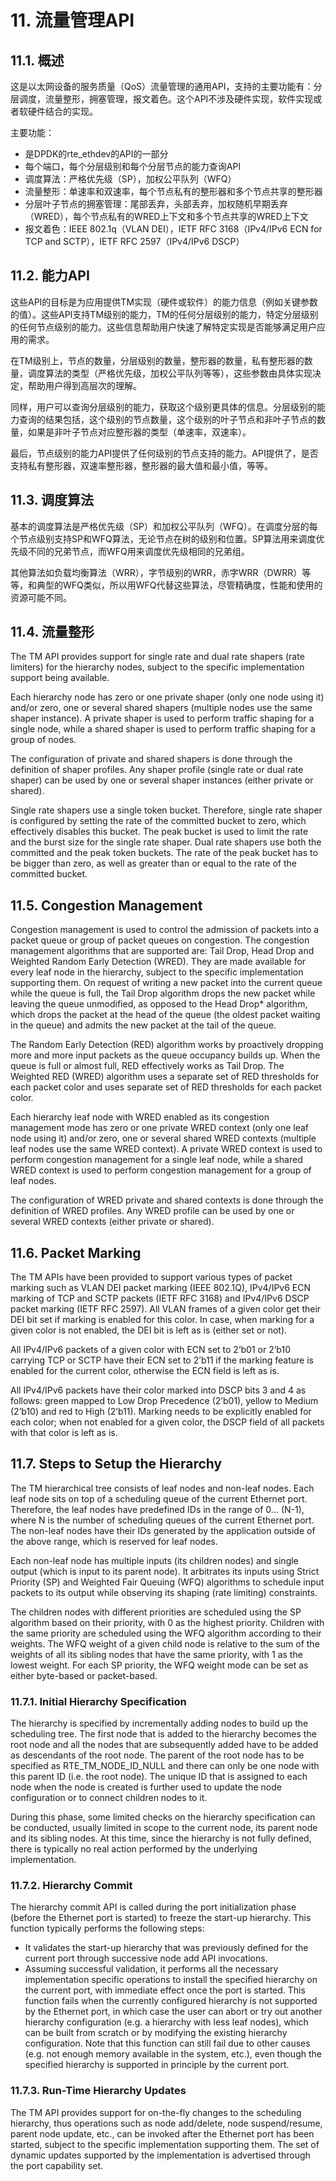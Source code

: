 # 11. 流量管理API
## 11.1. 概述
这是以太网设备的服务质量（QoS）流量管理的通用API，支持的主要功能有：分层调度，流量整形，拥塞管理，报文着色。这个API不涉及硬件实现，软件实现或者软硬件结合的实现。

主要功能：

* 是DPDK的rte_ethdev的API的一部分
* 每个端口，每个分层级别和每个分层节点的能力查询API
* 调度算法：严格优先级（SP），加权公平队列（WFQ）
* 流量整形：单速率和双速率，每个节点私有的整形器和多个节点共享的整形器
* 分层叶子节点的拥塞管理：尾部丢弃，头部丢弃，加权随机早期丢弃（WRED），每个节点私有的WRED上下文和多个节点共享的WRED上下文
* 报文着色：IEEE 802.1q（VLAN DEI），IETF RFC 3168（IPv4/IPv6 ECN for TCP and SCTP），IETF RFC 2597（IPv4/IPv6 DSCP）
## 11.2. 能力API
这些API的目标是为应用提供TM实现（硬件或软件）的能力信息（例如关键参数的值）。这些API支持TM级别的能力，TM的任何分层级别的能力，特定分层级别的任何节点级别的能力。这些信息帮助用户快速了解特定实现是否能够满足用户应用的需求。

在TM级别上，节点的数量，分层级别的数量，整形器的数量，私有整形器的数量，调度算法的类型（严格优先级，加权公平队列等等），这些参数由具体实现决定，帮助用户得到高层次的理解。

同样，用户可以查询分层级别的能力，获取这个级别更具体的信息。分层级别的能力查询的结果包括，这个级别的节点数量，这个级别的叶子节点和非叶子节点的数量，如果是非叶子节点对应整形器的类型（单速率，双速率）。

最后，节点级别的能力API提供了任何级别的节点支持的能力。API提供了，是否支持私有整形器，双速率整形器，整形器的最大值和最小值，等等。

## 11.3. 调度算法
基本的调度算法是严格优先级（SP）和加权公平队列（WFQ）。在调度分层的每个节点级别支持SP和WFQ算法，无论节点在树的级别和位置。SP算法用来调度优先级不同的兄弟节点，而WFQ用来调度优先级相同的兄弟组。

其他算法如负载均衡算法（WRR），字节级别的WRR，赤字WRR（DWRR）等等，和典型的WFQ类似，所以用WFQ代替这些算法，尽管精确度，性能和使用的资源可能不同。

## 11.4. 流量整形
The TM API provides support for single rate and dual rate shapers (rate limiters) for the hierarchy nodes, subject to the specific implementation support being available.

Each hierarchy node has zero or one private shaper (only one node using it) and/or zero, one or several shared shapers (multiple nodes use the same shaper instance). A private shaper is used to perform traffic shaping for a single node, while a shared shaper is used to perform traffic shaping for a group of nodes.

The configuration of private and shared shapers is done through the definition of shaper profiles. Any shaper profile (single rate or dual rate shaper) can be used by one or several shaper instances (either private or shared).

Single rate shapers use a single token bucket. Therefore, single rate shaper is configured by setting the rate of the committed bucket to zero, which effectively disables this bucket. The peak bucket is used to limit the rate and the burst size for the single rate shaper. Dual rate shapers use both the committed and the peak token buckets. The rate of the peak bucket has to be bigger than zero, as well as greater than or equal to the rate of the committed bucket.

## 11.5. Congestion Management
Congestion management is used to control the admission of packets into a packet queue or group of packet queues on congestion. The congestion management algorithms that are supported are: Tail Drop, Head Drop and Weighted Random Early Detection (WRED). They are made available for every leaf node in the hierarchy, subject to the specific implementation supporting them. On request of writing a new packet into the current queue while the queue is full, the Tail Drop algorithm drops the new packet while leaving the queue unmodified, as opposed to the Head Drop* algorithm, which drops the packet at the head of the queue (the oldest packet waiting in the queue) and admits the new packet at the tail of the queue.

The Random Early Detection (RED) algorithm works by proactively dropping more and more input packets as the queue occupancy builds up. When the queue is full or almost full, RED effectively works as Tail Drop. The Weighted RED (WRED) algorithm uses a separate set of RED thresholds for each packet color and uses separate set of RED thresholds for each packet color.

Each hierarchy leaf node with WRED enabled as its congestion management mode has zero or one private WRED context (only one leaf node using it) and/or zero, one or several shared WRED contexts (multiple leaf nodes use the same WRED context). A private WRED context is used to perform congestion management for a single leaf node, while a shared WRED context is used to perform congestion management for a group of leaf nodes.

The configuration of WRED private and shared contexts is done through the definition of WRED profiles. Any WRED profile can be used by one or several WRED contexts (either private or shared).

## 11.6. Packet Marking
The TM APIs have been provided to support various types of packet marking such as VLAN DEI packet marking (IEEE 802.1Q), IPv4/IPv6 ECN marking of TCP and SCTP packets (IETF RFC 3168) and IPv4/IPv6 DSCP packet marking (IETF RFC 2597). All VLAN frames of a given color get their DEI bit set if marking is enabled for this color. In case, when marking for a given color is not enabled, the DEI bit is left as is (either set or not).

All IPv4/IPv6 packets of a given color with ECN set to 2’b01 or 2’b10 carrying TCP or SCTP have their ECN set to 2’b11 if the marking feature is enabled for the current color, otherwise the ECN field is left as is.

All IPv4/IPv6 packets have their color marked into DSCP bits 3 and 4 as follows: green mapped to Low Drop Precedence (2’b01), yellow to Medium (2’b10) and red to High (2’b11). Marking needs to be explicitly enabled for each color; when not enabled for a given color, the DSCP field of all packets with that color is left as is.

## 11.7. Steps to Setup the Hierarchy
The TM hierarchical tree consists of leaf nodes and non-leaf nodes. Each leaf node sits on top of a scheduling queue of the current Ethernet port. Therefore, the leaf nodes have predefined IDs in the range of 0... (N-1), where N is the number of scheduling queues of the current Ethernet port. The non-leaf nodes have their IDs generated by the application outside of the above range, which is reserved for leaf nodes.

Each non-leaf node has multiple inputs (its children nodes) and single output (which is input to its parent node). It arbitrates its inputs using Strict Priority (SP) and Weighted Fair Queuing (WFQ) algorithms to schedule input packets to its output while observing its shaping (rate limiting) constraints.

The children nodes with different priorities are scheduled using the SP algorithm based on their priority, with 0 as the highest priority. Children with the same priority are scheduled using the WFQ algorithm according to their weights. The WFQ weight of a given child node is relative to the sum of the weights of all its sibling nodes that have the same priority, with 1 as the lowest weight. For each SP priority, the WFQ weight mode can be set as either byte-based or packet-based.

### 11.7.1. Initial Hierarchy Specification
The hierarchy is specified by incrementally adding nodes to build up the scheduling tree. The first node that is added to the hierarchy becomes the root node and all the nodes that are subsequently added have to be added as descendants of the root node. The parent of the root node has to be specified as RTE_TM_NODE_ID_NULL and there can only be one node with this parent ID (i.e. the root node). The unique ID that is assigned to each node when the node is created is further used to update the node configuration or to connect children nodes to it.

During this phase, some limited checks on the hierarchy specification can be conducted, usually limited in scope to the current node, its parent node and its sibling nodes. At this time, since the hierarchy is not fully defined, there is typically no real action performed by the underlying implementation.

### 11.7.2. Hierarchy Commit
The hierarchy commit API is called during the port initialization phase (before the Ethernet port is started) to freeze the start-up hierarchy. This function typically performs the following steps:

* It validates the start-up hierarchy that was previously defined for the current port through successive node add API invocations.
* Assuming successful validation, it performs all the necessary implementation specific operations to install the specified hierarchy on the current port, with immediate effect once the port is started.
This function fails when the currently configured hierarchy is not supported by the Ethernet port, in which case the user can abort or try out another hierarchy configuration (e.g. a hierarchy with less leaf nodes), which can be built from scratch or by modifying the existing hierarchy configuration. Note that this function can still fail due to other causes (e.g. not enough memory available in the system, etc.), even though the specified hierarchy is supported in principle by the current port.

### 11.7.3. Run-Time Hierarchy Updates
The TM API provides support for on-the-fly changes to the scheduling hierarchy, thus operations such as node add/delete, node suspend/resume, parent node update, etc., can be invoked after the Ethernet port has been started, subject to the specific implementation supporting them. The set of dynamic updates supported by the implementation is advertised through the port capability set.

